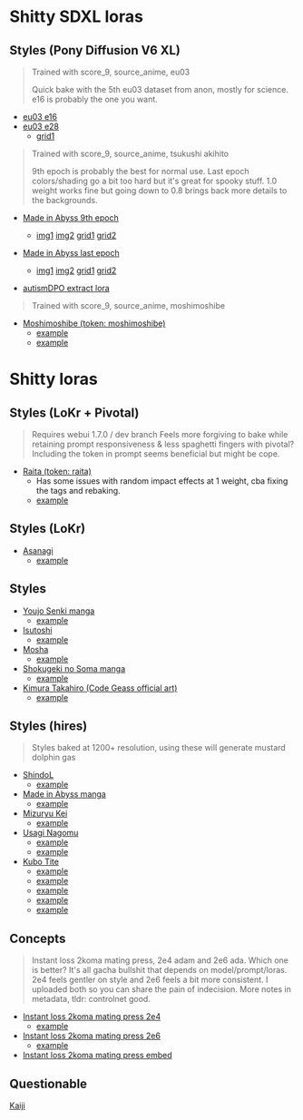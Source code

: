 # Shitty SDXL loras

## Styles (Pony Diffusion V6 XL)
>Trained with score_9, source_anime, eu03
>
>Quick bake with the 5th eu03 dataset from anon, mostly for science. e16 is probably the one you want.
- [eu03 e16](https://pixeldrain.com/u/AjF9jLWQ)
- [eu03 e28](https://pixeldrain.com/u/hVChbWPN)
	- [grid1](https://files.catbox.moe/e7d3tm.jpg)

>Trained with score_9, source_anime, tsukushi akihito
>
>9th epoch is probably the best for normal use. Last epoch colors/shading go a bit too hard but it's great for spooky stuff. 1.0 weight works fine but going down to 0.8 brings back more details to the backgrounds.
- [Made in Abyss 9th epoch](https://pixeldrain.com/u/pMcX6cwW)
	- [img1](https://files.catbox.moe/xpeubg.png) [img2](https://files.catbox.moe/w90bcc.png) [grid1](https://files.catbox.moe/874z7g.jpg) [grid2](https://files.catbox.moe/mbvbzf.jpg)

- [Made in Abyss last epoch](https://pixeldrain.com/u/LKvweCwE)
	- [img1](https://files.catbox.moe/3fybwe.png) [img2](https://files.catbox.moe/5wuo8y.png) [grid1](https://files.catbox.moe/iqe2xf.jpg) [grid2](https://files.catbox.moe/f8j9y7.jpg)

- [autismDPO extract lora](https://pixeldrain.com/u/spNUBH8x)

>Trained with score_9, source_anime, moshimoshibe
- [Moshimoshibe (token: moshimoshibe)](https://pixeldrain.com/u/8n7UpQt4)
	- [example](https://files.catbox.moe/qtyezp.jpg)
	- [example](https://files.catbox.moe/rxse7z.jpg)
# Shitty loras

## Styles (LoKr + Pivotal)
>Requires webui 1.7.0 / dev branch
>Feels more forgiving to bake while retaining prompt responsiveness & less spaghetti fingers with pivotal? Including the token in prompt seems beneficial but might be cope.

- [Raita (token: raita)](https://files.catbox.moe/zqnh5u.safetensors)
	- Has some issues with random impact effects at 1 weight, cba fixing the tags and rebaking.
	- [example](https://files.catbox.moe/vijy8k.png)

## Styles (LoKr)
- [Asanagi](https://files.catbox.moe/crfk5s.safetensors)
	- [example](https://files.catbox.moe/souox3.png)

## Styles
- [Youjo Senki manga](https://files.catbox.moe/r71fxm.safetensors)
	- [example](https://files.catbox.moe/d0kha4.png)
- [Isutoshi](https://files.catbox.moe/54qk8v.safetensors)
	- [example](https://files.catbox.moe/515e37.png)
- [Mosha](https://files.catbox.moe/03g93e.safetensors)
	- [example](https://files.catbox.moe/881hrq.png)
- [Shokugeki no Soma manga](https://files.catbox.moe/87a2jr.safetensors)
	- [example](https://files.catbox.moe/2zu2ru.png)
- [Kimura Takahiro (Code Geass official art)](https://files.catbox.moe/5s6rxj.safetensors)
	- [example](https://files.catbox.moe/pudypy.png)

## Styles (hires)
>Styles baked at 1200+ resolution, using these will generate mustard dolphin gas
- [ShindoL](https://mega.nz/file/L6gimABD#WZbRoZ8MOAqbJmuOTxI2Dt_b9ehxVK_IDOPbkwaFSE8)
	- [example](https://files.catbox.moe/yndjb0.png)
- [Made in Abyss manga](https://mega.nz/file/Sy4CnKTT#iCwCjPuqp0nLBio7vuTQH_nbl9-Ik5bH27w-gDzmKJ0)
	- [example](https://files.catbox.moe/d2ou3t.png)
- [Mizuryu Kei](https://mega.nz/file/uuxy3R7b#o29rFueoiVfU-j6s7UrNZS9gp8bdw1qpZQjyyAUgoGs)
	- [example](https://files.catbox.moe/qsxkgn.png)
- [Usagi Nagomu](https://mega.nz/file/vnoUEIKC#Xxjwd1_8YJmROQX7Y2Ama5ekc6jLRq44fusdpRAxOUM)
	- [example](https://files.catbox.moe/hgh18h.png)
	- [example](https://files.catbox.moe/lon58y.png)
- [Kubo Tite](https://mega.nz/file/i65j0L4L#N9dd0HsyaSOAOCa6MaYK-zSEX0Lzzrw_OxHZ6PPv-sA)
	- [example](https://files.catbox.moe/63u13w.png)
	- [example](https://files.catbox.moe/m2jg5u.png)
	- [example](https://files.catbox.moe/latqcz.png)
	- [example](https://files.catbox.moe/wmahsg.png)
	- [example](https://files.catbox.moe/2c10dm.png)

## Concepts
>Instant loss 2koma mating press, 2e4 adam and 2e6 ada. Which one is better? It's all gacha bullshit that depends on model/prompt/loras. 
>2e4 feels gentler on style and 2e6 feels a bit more consistent. I uploaded both so you can share the pain of indecision. More notes in metadata, tldr: controlnet good.
- [Instant loss 2koma mating press 2e4](https://files.catbox.moe/sq8ko3.safetensors)
	- [example](https://files.catbox.moe/gbyypr.png)
- [Instant loss 2koma mating press 2e6](https://files.catbox.moe/oxs8a4.safetensors)
	- [example](https://files.catbox.moe/6akgyc.png)
- [Instant loss 2koma mating press embed](https://files.catbox.moe/6kn1tg.pt)

## Questionable
[Kaiji](https://files.catbox.moe/lw21u6.safetensors)